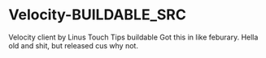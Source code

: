 # Velocity-BUILDABLE_SRC
Velocity client by Linus Touch Tips buildable
Got this in like feburary. Hella old and shit, but released cus why not.
